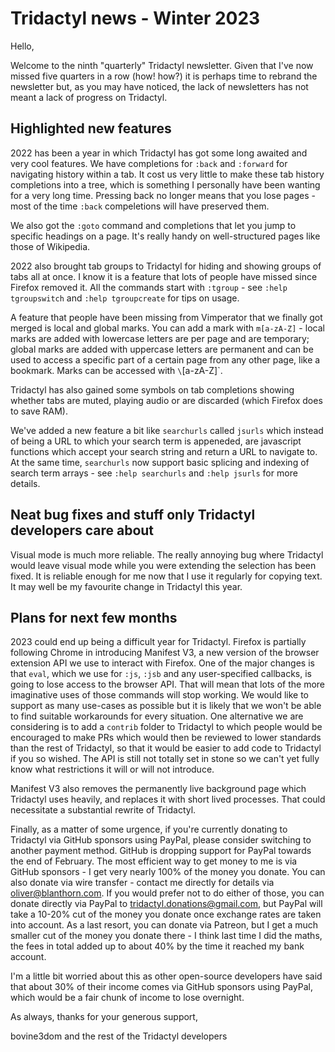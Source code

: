 # Tridactyl news - Winter 2023

Hello,

Welcome to the ninth "quarterly" Tridactyl newsletter. Given that I've now missed five quarters in a row (how! how?) it is perhaps time to rebrand the newsletter but, as you may have noticed, the lack of newsletters has not meant a lack of progress on Tridactyl.

## Highlighted new features

2022 has been a year in which Tridactyl has got some long awaited and very cool features. We have completions for `:back` and `:forward` for navigating history within a tab. It cost us very little to make these tab history completions into a tree, which is something I personally have been wanting for a very long time. Pressing back no longer means that you lose pages - most of the time `:back` compeletions will have preserved them.

We also got the `:goto` command and completions that let you jump to specific headings on a page. It's really handy on well-structured pages like those of Wikipedia.

2022 also brought tab groups to Tridactyl for hiding and showing groups of tabs all at once. I know it is a feature that lots of people have missed since Firefox removed it. All the commands start with `:tgroup` - see `:help tgroupswitch` and `:help tgroupcreate` for tips on usage.

A feature that people have been missing from Vimperator that we finally got merged is local and global marks. You can add a mark with `m[a-zA-Z]` - local marks are added with lowercase letters are per page and are temporary; global marks are added with uppercase letters are permanent and can be used to access a specific part of a certain page from any other page, like a bookmark. Marks can be accessed with `\`[a-zA-Z]`.

Tridactyl has also gained some symbols on tab completions showing whether tabs are muted, playing audio or are discarded (which Firefox does to save RAM).

We've added a new feature a bit like `searchurls` called `jsurls` which instead of being a URL to which your search term is appeneded, are javascript functions which accept your search string and return a URL to navigate to. At the same time, `searchurls` now support basic splicing and indexing of search term arrays - see `:help searchurls` and `:help jsurls` for more details.


<!--

mention the physical keyboard stuff and maybe the tabgroup completions once you've released that beta

-->

## Neat bug fixes and stuff only Tridactyl developers care about

Visual mode is much more reliable. The really annoying bug where Tridactyl would leave visual mode while you were extending the selection has been fixed. It is reliable enough for me now that I use it regularly for copying text. It may well be my favourite change in Tridactyl this year.

## Plans for next few months

2023 could end up being a difficult year for Tridactyl. Firefox is partially following Chrome in introducing Manifest V3, a new version of the browser extension API we use to interact with Firefox. One of the major changes is that `eval`, which we use for `:js`, `:jsb` and any user-specified callbacks, is going to lose access to the browser API. That will mean that lots of the more imaginative uses of those commands will stop working. We would like to support as many use-cases as possible but it is likely that we won't be able to find suitable workarounds for every situation. One alternative we are considering is to add a `contrib` folder to Tridactyl to which people would be encouraged to make PRs which would then be reviewed to lower standards than the rest of Tridactyl, so that it would be easier to add code to Tridactyl if you so wished. The API is still not totally set in stone so we can't yet fully know what restrictions it will or will not introduce.

Manifest V3 also removes the permanently live background page which Tridactyl uses heavily, and replaces it with short lived processes. That could necessitate a substantial rewrite of Tridactyl.

Finally, as a matter of some urgence, if you're currently donating to Tridactyl via GitHub sponsors using PayPal, please consider switching to another payment method. GitHub is dropping support for PayPal towards the end of February. The most efficient way to get money to me is via GitHub sponsors - I get very nearly 100% of the money you donate. You can also donate via wire transfer - contact me directly for details via oliver@blanthorn.com. If you would prefer not to do either of those, you can donate directly via PayPal to tridactyl.donations@gmail.com, but PayPal will take a 10-20% cut of the money you donate once exchange rates are taken into account. As a last resort, you can donate via Patreon, but I get a much smaller cut of the money you donate there - I think last time I did the maths, the fees in total added up to about 40% by the time it reached my bank account.

I'm a little bit worried about this as other open-source developers have said that about 30% of their income comes via GitHub sponsors using PayPal, which would be a fair chunk of income to lose overnight.

As always, thanks for your generous support,

bovine3dom and the rest of the Tridactyl developers
